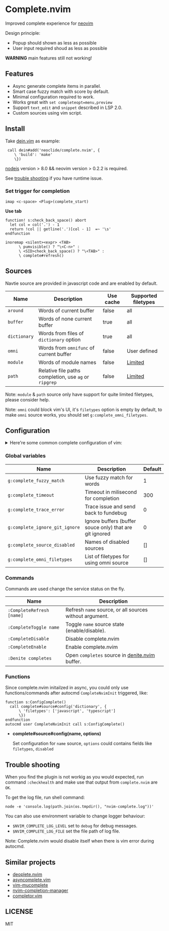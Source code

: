 # Complete.nvim

Improved complete experience for [neovim](https://github.com/neovim/neovim)

Design principle:

* Popup should shown as less as possible
* User input required shoud as less as possible

**WARNING** main features still not working!

## Features

* Async generate complete items in parallel.
* Smart case fuzzy match with score by default.
* Minimal configuration required to work.
* Works great with `set completeopt=menu,preview`
* Support `text_edit` and `snippet` described in LSP 2.0.
* Custom sources using vim script.

## Install

Take [dein.vim](https://github.com/Shougo/dein.vim) as example:

``` vim
 call dein#add('neoclide/complete.nvim', {
    \ 'build': 'make'
    \})
```

[nodejs](http://nodejs.org/) version > 8.0 && neovim version > 0.2.2 is required.

See [trouble shooting](#trouble-shooting) if you have runtime issue.

### Set trigger for completion

``` vim
imap <c-space> <Plug>(complete_start)
```

**Use tab**

``` vim
function! s:check_back_space() abort
  let col = col('.') - 1
  return !col || getline('.')[col - 1]  =~ '\s'
endfunction

inoremap <silent><expr> <TAB>
      \ pumvisible() ? "\<C-n>" :
      \ <SID>check_back_space() ? "\<TAB>" :
      \ complete#refresh()
```

## Sources

Navtie source are provided in javascript code and are enabled by default.


Name         | Description                                           | Use cache | Supported filetypes
------------ | -------------                                         | ------------|------------
`around`     | Words of current buffer                               | false | all
`buffer`     | Words of none current buffer                          | true | all
`dictionary` | Words from files of `dictionary` option               | true | all
`omni`       | Words from `omnifunc` of current buffer               | false | User defined
`module`     | Words of module names                                 | false | [Limited](/tree/master/src/source/module_resolve)
`path`       | Relative file paths completion, use `ag` or `ripgrep` | false | [Limited](/tree/master/src/source/path_resolve)

Note: `module` & `path` source only have support for quite limited filetypes, please consider help.

Note: `omni` could block vim's UI, it's `filetypes` option is empty by default,
to make `omni` source works, you should set `g:complete_omni_filetypes`.

## Configuration

<details>
  <summary>Here're some common complete configuration of vim:</summary>

``` vim
" user <Tab> and <S-Tab> to iterate complete item
inoremap <expr> <Tab> pumvisible() ? "\<C-n>" : "\<Tab>"
inoremap <expr> <S-Tab> pumvisible() ? "\<C-p>" : "\<S-Tab>"
" use <enter> to finish complete
inoremap <expr> <cr> pumvisible() ? "\<C-y>" : "\<cr>"

" Auto close preview window when completion is done.
autocmd! CompleteDone * if pumvisible() == 0 | pclose | endif

" Recommanded completeopt setting see `:h completeopt`
set completeopt=menu,preview
```
</details>


### Global variables

Name                           | Description                                             | Default
------------                   | -------------                                           | ------------
`g:complete_fuzzy_match`       | Use fuzzy match for words                               | 1
`g:complete_timeout`           | Timeout in milisecond for completion                    | 300
`g:complete_trace_error`       | Trace issue and send back to fundebug                   | 0
`g:complete_ignore_git_ignore` | Ignore buffers (buffer souce only) that are git ignored | 0
`g:complete_source_disabled`   | Names of disabled sources                               | []
`g:complete_omni_filetypes `   | List of filetypes for using omni source                 | []

### Commands

Commands are used change the service status on the fly.

Name                        | Description
------------                | -------------
`:CompleteRefresh [name]`   | Refresh `name` source, or all sources without argument.
`:CompleteToggle name`      | Toggle `name` source state (enable/disable).
`:CompleteDisable`          | Disable complete.nvim
`:CompleteEnable`           | Enable complete.nvim
`:Denite completes`         | Open `completes` source in [denite.nvim](https://github.com/Shougo/denite.nvim) buffer.

### Functions

Since complete.nvim initailzed in async, you could only use functions/commands after autocmd
`CompleteNvimInit` triggered, like:

``` vim
function s:ConfigComplete()
  call complete#source#config('dictionary', {
      \ 'filetypes': ['javascript', 'typescript']
      \})
endfunction
autocmd user CompleteNvimInit call s:ConfigComplete()
```

* **complete#source#config(name, options)**

  Set configuration for `name` source, `options` could contains fields like
  `filetypes`, `disabled`

## Trouble shooting

When you find the plugin is not workig as you would expected, run command
`:checkhealth` and make use that output from `complete.nvim` are `OK`.

To get the log file, run shell command:

    node -e 'console.log(path.join(os.tmpdir(), "nvim-complete.log"))'

You can also use environment variable to change logger behaviour:

* `$NVIM_COMPLETE_LOG_LEVEL` set to `debug` for debug messages.
* `$NVIM_COMPLETE_LOG_FILE` set the file path of log file.

Note: Complete.nvim would disable itself when there is vim error during autocmd.

## Similar projects

* [deoplete.nvim](https://github.com/Shougo/deoplete.nvim)
* [asyncomplete.vim](https://github.com/prabirshrestha/asyncomplete.vim)
* [vim-mucomplete](https://github.com/lifepillar/vim-mucomplete/)
* [nvim-completion-manager](https://github.com/roxma/nvim-completion-manager)
* [completor.vim](https://github.com/maralla/completor.vim)

## LICENSE

MIT
